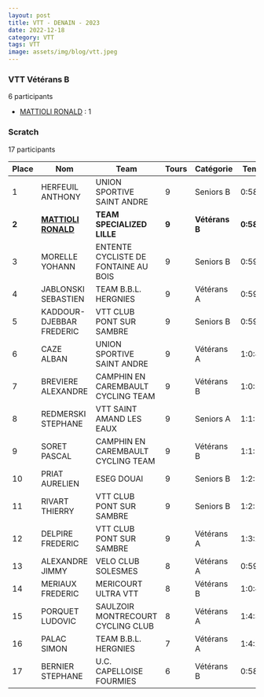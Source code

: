 ```yaml
---
layout: post
title: VTT - DENAIN - 2023
date: 2022-12-18
category: VTT
tags: VTT
image: assets/img/blog/vtt.jpeg
---
```


### VTT Vétérans B
6 participants
- [MATTIOLI RONALD](https://teamspecializedlille.github.io/coureurs/mattiolironald) : 1

### Scratch
17 participants

| Place | Nom | Team | Tours | Catégorie | Temps |
|---|---|---|---|---|---|
| 1 | HERFEUIL ANTHONY | UNION SPORTIVE SAINT ANDRE | 9 | Seniors B | 0:58:26 | 
| **2** | **[MATTIOLI RONALD](https://teamspecializedlille.github.io/coureurs/mattiolironald)** | **TEAM SPECIALIZED LILLE** | **9** | **Vétérans B** | **0:58:46** | 
| 3 | MORELLE YOHANN | ENTENTE CYCLISTE DE FONTAINE AU BOIS | 9 | Seniors B | 0:59:2 | 
| 4 | JABLONSKI SEBASTIEN | TEAM B.B.L. HERGNIES | 9 | Vétérans A | 0:59:14 | 
| 5 | KADDOUR-DJEBBAR FREDERIC | VTT  CLUB PONT SUR SAMBRE | 9 | Seniors B | 0:59:50 | 
| 6 | CAZE ALBAN | UNION SPORTIVE SAINT ANDRE | 9 | Vétérans A | 1:0:8 | 
| 7 | BREVIERE ALEXANDRE | CAMPHIN EN CAREMBAULT CYCLING TEAM | 9 | Vétérans B | 1:0:57 | 
| 8 | REDMERSKI STEPHANE | VTT SAINT AMAND LES EAUX | 9 | Seniors A | 1:1:1 | 
| 9 | SORET PASCAL | CAMPHIN EN CAREMBAULT CYCLING TEAM | 9 | Vétérans B | 1:1:10 | 
| 10 | PRIAT AURELIEN | ESEG DOUAI | 9 | Seniors B | 1:2:11 | 
| 11 | RIVART THIERRY | VTT  CLUB PONT SUR SAMBRE | 9 | Seniors B | 1:2:15 | 
| 12 | DELPIRE FREDERIC | VTT  CLUB PONT SUR SAMBRE | 9 | Vétérans A | 1:3:24 | 
| 13 | ALEXANDRE JIMMY | VELO CLUB SOLESMES | 8 | Vétérans A | 0:59:43 | 
| 14 | MERIAUX FREDERIC | MERICOURT ULTRA VTT | 8 | Vétérans B | 1:0:40 | 
| 15 | PORQUET LUDOVIC | SAULZOIR MONTRECOURT CYCLING CLUB | 8 | Vétérans A | 1:4:39 | 
| 16 | PALAC SIMON | TEAM B.B.L. HERGNIES | 7 | Vétérans A | 1:4:2 | 
| 17 | BERNIER STEPHANE | U.C. CAPELLOISE FOURMIES | 6 | Vétérans B | 0:58:40 | 
